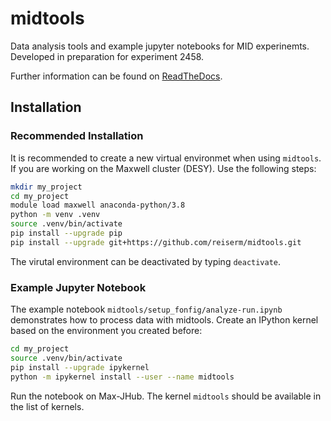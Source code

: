 # midtools

Data analysis tools and example jupyter notebooks for MID experinemts.
Developed in preparation for experiment 2458.

Further information can be found on [ReadTheDocs](https://midtools.readthedocs.io/en/latest/index.html).


## Installation

### Recommended Installation

It is recommended to create a new virtual environmet when using `midtools`.
If you are working on the Maxwell cluster (DESY). Use the following steps:

```sh
mkdir my_project
cd my_project
module load maxwell anaconda-python/3.8
python -m venv .venv
source .venv/bin/activate
pip install --upgrade pip
pip install --upgrade git+https://github.com/reiserm/midtools.git
```

The virutal environment can be deactivated by typing `deactivate`. 


### Example Jupyter Notebook

The example notebook `midtools/setup_fonfig/analyze-run.ipynb` demonstrates how to process data with midtools. 
Create an IPython kernel based on the environment you created before:

```sh
cd my_project
source .venv/bin/activate
pip install --upgrade ipykernel
python -m ipykernel install --user --name midtools
```

Run the notebook on Max-JHub. The kernel `midtools` should be available in the list of kernels.
